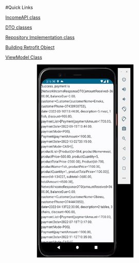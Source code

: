#Quick Links

[IncomeAPI class](https://github.com/Tonnie-Dev/NetworkIncomeTest/tree/master/app/src/main/java/com/uxstate/networkincometest/data/remote/api)

[DTO classes](https://github.com/Tonnie-Dev/NetworkIncomeTest/tree/master/app/src/main/java/com/uxstate/networkincometest/data/remote/dto)

[Repository Implementation class](https://github.com/Tonnie-Dev/NetworkIncomeTest/blob/master/app/src/main/java/com/uxstate/networkincometest/data/remote/repository/IncomeRepositoryImpl.kt)

[Building Retrofit Object](https://github.com/Tonnie-Dev/NetworkIncomeTest/blob/master/app/src/main/java/com/uxstate/networkincometest/di/AppModule.kt)

[ViewModel Class](https://github.com/Tonnie-Dev/NetworkIncomeTest/blob/master/app/src/main/java/com/uxstate/networkincometest/presentation/screens/home_screen/HomeViewModel.kt)



<p align="center">
<img img width="300" height="600" src="./screenshots/sample_1.png"> &nbsp;


</p>
